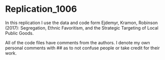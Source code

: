 # Replication_1006

In this replication I use the data and code form Ejdemyr, Kramon, Robinson (2017): Segregation, Ethnic
Favoritism, and the Strategic Targeting of Local Public Goods.  

All of the code files have comments from the authors.  I denote my own personal comments with ## as to not confuse people or take credit for their work.
